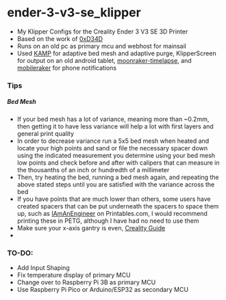 # ender-3-v3-se_klipper
- My Klipper Configs for the Creality Ender 3 V3 SE 3D Printer
- Based on the work of [0xD34D](https://github.com/0xD34D/ender3-v3-se-klipper-config)
- Runs on an old pc as primary mcu and webhost for mainsail
- Used [KAMP](https://github.com/kyleisah/Klipper-Adaptive-Meshing-Purging) for adaptive bed mesh and adaptive purge, KlipperScreen for output on an old android tablet, [moonraker-timelapse](https://github.com/mainsail-crew/moonraker-timelapse), and [mobileraker](https://github.com/Clon1998/mobileraker) for phone notifications
### Tips
##### Bed Mesh
- If your bed mesh has a lot of variance, meaning more than ~0.2mm, then getting it to have less variance will help a lot with first layers and general print quality
- In order to decrease variance run a 5x5 bed mesh when heated and locate your high points and sand or file the necessary spacer down using the indicated measurement you determine using your bed mesh low points and check before and after with calipers that can measure in the thousanths of an inch or hundredth of a millimeter
- Then, try heating the bed, running a bed mesh again, and repeating the above stated steps until you are satisfied with the variance across the bed
- If you have points that are much lower than others, some users have created spacers that can be put underneath the spacers to space them up, such as [IAmAnEngineer](https://www.printables.com/model/733411-ender-3-v3-seke-bed-leveling-shims) on Printables.com, I would recommend printing these in PETG, although I have had no need to use them
- Make sure your x-axis gantry is even, [Creality Guide](https://www.crealitycloud.com/post-detail/65015353ae72d153c2ef4e89)
- 
### TO-DO:
- Add Input Shaping
- Fix temperature display of primary MCU
- Change over to Raspberry Pi 3B as primary MCU
- Use Raspberry Pi Pico or Arduino/ESP32 as secondary MCU
